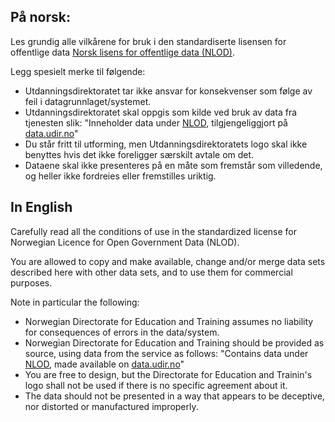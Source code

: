 ## På norsk:
Les grundig alle vilkårene for bruk i den standardiserte lisensen for offentlige data [Norsk lisens for offentlige data (NLOD)](http://data.norge.no/nlod/no).

Legg spesielt merke til følgende:
* Utdanningsdirektoratet tar ikke ansvar for konsekvenser som følge av feil i datagrunnlaget/systemet.
* Utdanningsdirektoratet skal oppgis som kilde ved bruk av data fra tjenesten slik:
"Inneholder data under [NLOD](http://data.norge.no/nlod/no), tilgjengeliggjort på [data.udir.no](https://www.udir.no/om-udir/data/)"
* Du står fritt til utforming, men Utdanningsdirektoratets logo skal ikke benyttes hvis det ikke foreligger særskilt avtale om det.
* Dataene skal ikke presenteres på en måte som fremstår som villedende, og heller ikke fordreies eller fremstilles uriktig.
 
## In English
Carefully read all the conditions of use in the standardized license for Norwegian Licence for Open Government Data (NLOD).

You are allowed to copy and make available, change and/or merge data sets described here with other data sets, and to use them for commercial purposes.

Note in particular the following:
* Norwegian Directorate for Education and Training assumes no liability for consequences of errors in the data/system.
* Norwegian Directorate for Education and Training should be provided as source, using data from the service as follows:
"Contains data under [NLOD](http://data.norge.no/nlod/no), made available on [data.udir.no](https://www.udir.no/om-udir/data/)"
* You are free to design, but the Directorate for Education and Trainin's logo shall not be used if there is no specific agreement about it.
* The data should not be presented in a way that appears to be deceptive, nor distorted or manufactured improperly.
